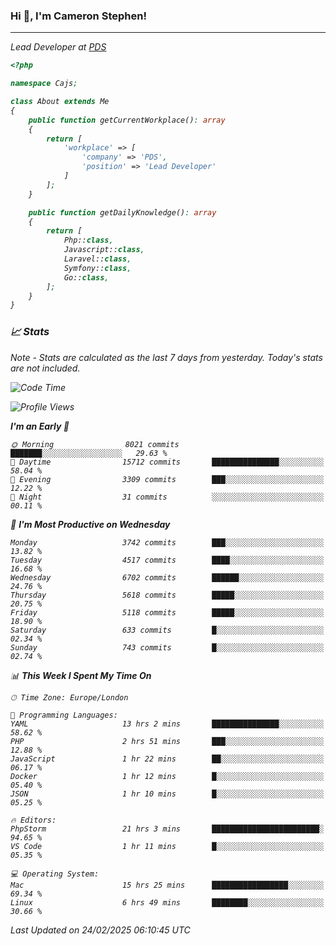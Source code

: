 ### Hi 👋, I'm Cameron Stephen!
<hr>
<p><em>Lead Developer at <a href="https://prindatasolutions.co.uk">PDS</a></p>


```php
<?php

namespace Cajs;

class About extends Me
{
    public function getCurrentWorkplace(): array
    {
        return [
            'workplace' => [
                'company' => 'PDS',
                'position' => 'Lead Developer'
            ]
        ];
    }

    public function getDailyKnowledge(): array
    {
        return [
            Php::class,
            Javascript::class,
            Laravel::class,
            Symfony::class,
            Go::class,
        ];
    }
}
```

### 📈 Stats
<p><em>Note - Stats are calculated as the last 7 days from yesterday. Today's stats are not included.</em></p>


<!--START_SECTION:waka-->
![Code Time](http://img.shields.io/badge/Code%20Time-4%2C344%20hrs%2044%20mins-blue)

![Profile Views](http://img.shields.io/badge/Profile%20Views-3-blue)

**I'm an Early 🐤** 

```text
🌞 Morning                8021 commits        ███████░░░░░░░░░░░░░░░░░░   29.63 % 
🌆 Daytime                15712 commits       ███████████████░░░░░░░░░░   58.04 % 
🌃 Evening                3309 commits        ███░░░░░░░░░░░░░░░░░░░░░░   12.22 % 
🌙 Night                  31 commits          ░░░░░░░░░░░░░░░░░░░░░░░░░   00.11 % 
```
📅 **I'm Most Productive on Wednesday** 

```text
Monday                   3742 commits        ███░░░░░░░░░░░░░░░░░░░░░░   13.82 % 
Tuesday                  4517 commits        ████░░░░░░░░░░░░░░░░░░░░░   16.68 % 
Wednesday                6702 commits        ██████░░░░░░░░░░░░░░░░░░░   24.76 % 
Thursday                 5618 commits        █████░░░░░░░░░░░░░░░░░░░░   20.75 % 
Friday                   5118 commits        █████░░░░░░░░░░░░░░░░░░░░   18.90 % 
Saturday                 633 commits         █░░░░░░░░░░░░░░░░░░░░░░░░   02.34 % 
Sunday                   743 commits         █░░░░░░░░░░░░░░░░░░░░░░░░   02.74 % 
```


📊 **This Week I Spent My Time On** 

```text
🕑︎ Time Zone: Europe/London

💬 Programming Languages: 
YAML                     13 hrs 2 mins       ███████████████░░░░░░░░░░   58.62 % 
PHP                      2 hrs 51 mins       ███░░░░░░░░░░░░░░░░░░░░░░   12.88 % 
JavaScript               1 hr 22 mins        ██░░░░░░░░░░░░░░░░░░░░░░░   06.17 % 
Docker                   1 hr 12 mins        █░░░░░░░░░░░░░░░░░░░░░░░░   05.40 % 
JSON                     1 hr 10 mins        █░░░░░░░░░░░░░░░░░░░░░░░░   05.25 % 

🔥 Editors: 
PhpStorm                 21 hrs 3 mins       ████████████████████████░   94.65 % 
VS Code                  1 hr 11 mins        █░░░░░░░░░░░░░░░░░░░░░░░░   05.35 % 

💻 Operating System: 
Mac                      15 hrs 25 mins      █████████████████░░░░░░░░   69.34 % 
Linux                    6 hrs 49 mins       ████████░░░░░░░░░░░░░░░░░   30.66 % 
```


 Last Updated on 24/02/2025 06:10:45 UTC
<!--END_SECTION:waka-->
